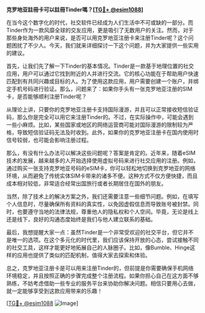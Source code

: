 **克罗地亚註冊卡可以註冊Tinder嗎？[[TG💪+ @esim1088](https://t.me/s/esim1088)]**

在当今这个数字化的时代，社交软件已经成为人们生活中不可或缺的一部分。而Tinder作为一款风靡全球的交友应用，更是吸引了无数用户的关注。然而，对于那些身处海外的用户来说，是否可以用克罗地亚注册卡来注册Tinder呢？这个问题困扰了不少人。今天，我们就来详细探讨一下这个问题，并为大家提供一些实用的建议。

首先，让我们先了解一下Tinder的基本情况。Tinder是一款基于地理位置的社交应用，用户可以通过它找到附近的人并进行交流。它的核心功能在于帮助用户快速匹配到有共同兴趣或目标的人。为了使用这款应用，用户需要创建一个账户，并绑定手机号码进行验证。那么，问题来了：如果你手头有一张克罗地亚注册的SIM卡，是否能够顺利注册Tinder呢？

从理论上讲，只要你的克罗地亚注册卡支持国际漫游，并且可以正常接收短信验证码，那么你是完全可以用它来注册Tinder的。不过，在实际操作中，可能会遇到一些小麻烦。比如，某些国家或地区的网络运营商可能对国际漫游的限制较为严格，导致短信验证码无法及时收到。此外，如果你的克罗地亚注册卡在国内使用时信号较弱，也可能会影响注册过程。

那么，有没有什么办法可以解决这些问题呢？答案是肯定的。近年来，随着eSIM技术的发展，越来越多的人开始选择使用虚拟号码来进行社交应用的注册。例如，通过购买一张支持克罗地亚号码的eSIM卡，你可以轻松地切换到克罗地亚的网络环境，从而避免了传统实体SIM卡带来的诸多不便。这种方式不仅方便快捷，而且成本相对较低，非常适合经常出国旅行或者长期居住在国外的朋友。

当然，除了技术上的解决方案之外，我们还需要注意一些细节问题。例如，在填写个人信息时，尽量确保所有资料的真实性，以免因虚假信息而导致账号被封禁。同时，也要遵守当地的法律法规，尊重他人的隐私权和个人空间。毕竟，无论是线上还是线下，良好的沟通态度始终是我们与他人建立联系的基础。

最后，我想提醒大家一点：虽然Tinder是一个非常受欢迎的社交平台，但它并不是唯一的选项。在这个多元化的时代里，我们应该保持开放的心态，尝试接触不同的社交工具，这样才能更好地拓展自己的人脉圈子。比如，像Bumble、Hinge这样的应用也提供了类似的匹配机制，值得大家去探索和体验。

总之，克罗地亚注册卡是可以用来注册Tinder的，但前提是你需要确保手机网络环境稳定，并且按照正确的步骤完成整个注册流程。如果你担心自己在这方面不够熟练，不妨考虑借助一些专业的服务平台来协助你解决问题。相信只要用心去做，就一定能够享受到这款应用带来的乐趣！

[[TG💪+ @esim1088](https://t.me/s/esim1088) ![Image](https://i.postimg.cc/4NQfJmqS/Snipaste-2025-05-13-00-14-12.png)]